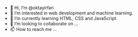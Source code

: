 - 👋 Hi, I’m @oktayirfan
- 👀 I’m interested in web development and machine learning.
- 🌱 I’m currently learning HTML, CSS and JavaScript.
- 💞️ I’m looking to collaborate on ...
- 📫 How to reach me ...

<!---
oktayirfan/oktayirfan is a ✨ special ✨ repository because its `README.md` (this file) appears on your GitHub profile.
You can click the Preview link to take a look at your changes.
--->
